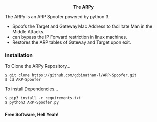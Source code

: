 <p align="center">
<b>The ARPy</b>
</p>
<p class="has-line-data" data-line-start="1" data-line-end="2">The ARPy is an ARP Spoofer powered by python 3.</p>
<ul>
<li class="has-line-data" data-line-start="3" data-line-end="4">Spoofs the Target and Gateway Mac Address to facilitate Man in the Middle Attacks.</li>
<li class="has-line-data" data-line-start="4" data-line-end="5">can bypass the IP Forward restriction in linux machines.</li>
<li class="has-line-data" data-line-start="5" data-line-end="7">Restores the ARP tables of Gateway and Target upon exit.</li>
</ul>
<h3 class="code-line" data-line-start=7 data-line-end=8><a id="Installation_7"></a>Installation</h3>
<p class="has-line-data" data-line-start="9" data-line-end="10">To Clone the ARPy Repository…</p>
<pre><code class="has-line-data" data-line-start="12" data-line-end="15" class="language-sh">$ git <span class="hljs-built_in">clone</span> https://github.com/gobinathan<span class="hljs-operator">-l</span>/ARP-Spoofer.git
$ <span class="hljs-built_in">cd</span> ARP-Spoofer
</code></pre>
<p class="has-line-data" data-line-start="16" data-line-end="17">To install Dependencies…</p>
<pre><code class="has-line-data" data-line-start="19" data-line-end="22" class="language-sh">$ pip3 install -r requirements.txt
$ python3 ARP-Spoofer.py
</code></pre>
<h3 class="code-line" data-line-start=23 data-line-end=24><a id="_23"></a></h3>
<p class="has-line-data" data-line-start="26" data-line-end="27"><strong>Free Software, Hell Yeah!</strong></p>